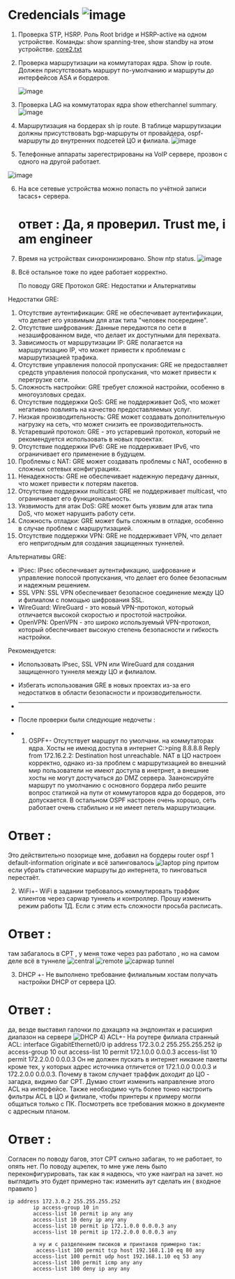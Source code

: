 
# Credencials ![image](https://github.com/user-attachments/assets/88c3dd49-bd0f-4926-9588-7e983cc76dd9)
1. Проверка STP, HSRP. Роль Root bridge и HSRP-active на одном устройстве. Команды: show spanning-tree, show standby на этом устройстве.
 [core2.txt](https://github.com/user-attachments/files/16759112/core2.txt)
2. Проверка маршрутизации на коммутаторах ядра. Show ip route. Должен присутствовать маршрут по-умолчанию и маршруты до интерфейсов ASA и бордеров.
  
   ![image](https://github.com/user-attachments/assets/04136f81-4ed2-44b1-b7d1-d6536429e880)

3. Проверка LAG на коммутаторах ядра show etherchannel summary.
    ![image](https://github.com/user-attachments/assets/4fc1d518-f3a2-4415-87aa-53bb1770ccb0)

4. Маршрутизация на бордерах sh ip route. В таблице маршрутизации должны присутствовать bgp-маршруты от провайдера, ospf-маршруты до внутренних подсетей ЦО и филиала.
   ![image](https://github.com/user-attachments/assets/621f6981-7a8e-4842-8aae-b07aeb5aa8b9)


5. Телефонные аппараты зарегестрированы на VoIP сервере, прозвон с одного на другой работает.
   
![image](https://github.com/user-attachments/assets/861baefc-0683-4739-bd80-19528e7caf66)

6. На все сетевые устройства можно попасть по учётной записи tacacs+ сервера.
   # ответ : Да, я проверил. Trust me, i am engineer
   
7. Время на устройствах синхронизировано. Show ntp status.
   ![image](https://github.com/user-attachments/assets/642b19ab-5c73-4d48-9072-1b2d52e8f42d)

8. Всё остальное тоже по идее работает корректно.




   По поводу GRE
   Протокол GRE: Недостатки и Альтернативы

Недостатки GRE:

1. Отсутствие аутентификации: GRE не обеспечивает аутентификации, что делает его уязвимым для атак типа "человек посередине".
2. Отсутствие шифрования: Данные передаются по сети в незашифрованном виде, что делает их доступными для перехвата.
3. Зависимость от маршрутизации IP: GRE полагается на маршрутизацию IP, что может привести к проблемам с маршрутизацией трафика.
4. Отсутствие управления полосой пропускания: GRE не предоставляет средств управления полосой пропускания, что может привести к перегрузке сети.
5. Сложность настройки: GRE требует сложной настройки, особенно в многоузловых средах.
6. Отсутствие поддержки QoS: GRE не поддерживает QoS, что может негативно повлиять на качество предоставляемых услуг.
7. Низкая производительность: GRE может создавать дополнительную нагрузку на сеть, что может снизить ее производительность.
8. Устаревший протокол: GRE - это устаревший протокол, который не рекомендуется использовать в новых проектах.
9. Отсутствие поддержки IPv6: GRE не поддерживает IPv6, что ограничивает его применение в будущем.
10. Проблемы с NAT: GRE может создавать проблемы с NAT, особенно в сложных сетевых конфигурациях.
11. Ненадежность: GRE не обеспечивает надежную передачу данных, что может привести к потерям пакетов.
12. Отсутствие поддержки multicast: GRE не поддерживает multicast, что ограничивает его функциональность.
13. Уязвимость для атак DoS: GRE может быть уязвим для атак типа DoS, что может нарушить работу сети.
14. Сложность отладки: GRE может быть сложным в отладке, особенно в случае проблем с маршрутизацией.
15. Отсутствие поддержки VPN: GRE не поддерживает VPN, что делает его непригодным для создания защищенных туннелей.

Альтернативы GRE:

* IPsec: IPsec обеспечивает аутентификацию, шифрование и управление полосой пропускания, что делает его более безопасным и надежным решением.
* SSL VPN: SSL VPN обеспечивает безопасное соединение между ЦО и филиалом с помощью шифрования SSL.
* WireGuard: WireGuard - это новый VPN-протокол, который отличается высокой скоростью и простотой настройки.
* OpenVPN: OpenVPN - это широко используемый VPN-протокол, который обеспечивает высокую степень безопасности и гибкость настройки.

Рекомендуется:

* Использовать IPsec, SSL VPN или WireGuard для создания защищенного туннеля между ЦО и филиалом.
* Избегать использования GRE в новых проектах из-за его недостатков в области безопасности и производительности.

* ----------------------------------------------------------------------------------------------------------------------------------------
* После проверки были следующие недочеты :
* 1) OSPF+-
Отсутствует маршрут по умолчани. на коммутаторах ядра. Хосты не имеюд доступа в интернет
C:>ping 8.8.8.8
Reply from 172.16.2.2: Destination host unreachable.
NAT в ЦО настроен корректно, однако из-за проблем с маршрутизацией во внешний мир пользователи не имеют доступа в инетрнет, а внешние хосты не могут достучаться до DMZ сервера.
Заанонсируйте маршрут по умолчанию с основного бордера либо решите вопрос статикой на пути от коммутаторов ядра до бордеров, это допускается.
В остальном OSPF настроен очень хорошо, сеть работает очень стабильно и не имеет петель маршрутизации.
# Ответ :
Это действительно позорище мне, добавил на бордеры 
router ospf 1
default-information originate
и всё запинговалось 
![laptop ping](https://github.com/user-attachments/assets/33bde6bd-bc51-415b-8f85-79ee5028b0a8)
притом если убрать статические маршруты до интернета, то пинговаться перестаёт. 

2) WiFi+-
WiFi в задании требовалось коммутировать траффик клиентов через capwap туннель и контроллер. Прошу изменить режим работы ТД. Если с этим есть сложности просьба расписать.
# Ответ :
там забагалось в CPT , у меня тоже через раз работало , но на самом деле всё в туннеле 
![central](https://github.com/user-attachments/assets/893d5b85-f864-4e6d-b293-d8cdfaf7bff9)
![remote](https://github.com/user-attachments/assets/e6f1e422-3a7b-441d-9344-bcd3fbaa42ea)
![capwap tunnel](https://github.com/user-attachments/assets/d180f7e9-0458-42a4-bee0-89673ffcb04c)

3) DHCP +-
Не выполнено требование филиальным хостам получать настройки DHCP от сервера ЦО.
# Ответ : 
да, везде выставил галочки по дэхацэпэ на эндпоинтах и расширил диапазон на сервере 
![DHCP](https://github.com/user-attachments/assets/54ff1651-cf3e-49f8-8c9d-bf75af19e361)
4) ACL+-
На роутере филиала странный ACL:
interface GigabitEthernet0/0
ip address 172.3.0.2 255.255.255.252
ip access-group 10 out
access-list 10 permit 172.1.0.0 0.0.0.3
access-list 10 permit 172.2.0.0 0.0.0.3
Он не должен пускать в интернет никакие пакеты кроме тех, у которых адрес источника отличется от 172.1.0.0 0.0.0.3 и 172.2.0.0 0.0.0.3. Почему в таком случает траффик доходит до ЦО - загадка, видимо баг CPT. Думаю стоит изменить направление этого ACL на интерфейсе.
Также необходимо чуть более тонко настроить фильтры ACL в ЦО и филиале, чтобы принтеры к примеру могли общаться только с ПК. Посмотреть все требования можно в документе с адресным планом.
# Ответ : 
Согласен по поводу багов, этот CPT сильно забаган, то не работает, то опять нет. По поводу ацэелек, то мне уже лень было переконфигурировать, так как я надеюсь, что уже наиграл на зачет. но выглядить это будет примерно так: 
изменить аут сделать ин ( входное правило ) 
```
ip address 172.3.0.2 255.255.255.252
        ip access-group 10 in 
        access-list 10 permit ip any any
        access-list 10 deny ip any any
        access-list 10 permit ip 172.1.0.0 0.0.0.3 any 
        access-list 10 permit ip 172.2.0.0 0.0.0.3 any 

        а ну и с разделением писюков и принтаков примерно так:
         access-list 100 permit tcp host 192.168.1.10 eq 80 any
        access-list 100 permit udp host 192.168.1.10 eq 53 any
        access-list 100 permit icmp any any
        access-list 100 deny ip any any
```
